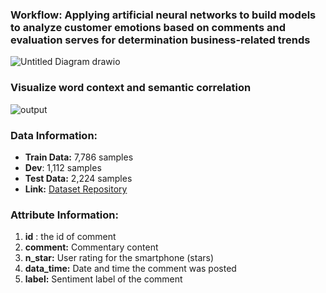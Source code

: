 ### Workflow: Applying artificial neural networks to build models to analyze customer emotions based on comments and evaluation serves for determination business-related trends

![Untitled Diagram drawio](https://github.com/ZeusCoderBE/NLP-clustering-word--Vietnamese-Sentiment-Analysis/assets/117000361/c5b95d4e-790d-4347-b6c7-ce9118ec58d2)

### Visualize word context and semantic correlation


![output](https://github.com/ZeusCoderBE/NLP-clustering-word--Vietnamese-Sentiment-Analysis/assets/117000361/a733f7c7-0c3c-4b89-a4da-b75a4c616b6c)



### Data Information:

- **Train Data:** 7,786 samples
- **Dev**: 1,112 samples
- **Test Data:** 2,224 samples
- **Link:** [Dataset Repository](https://github.com/LuongPhan/UIT-ViSFD?tab=readme-ov-file)

### Attribute Information:
1. **id** : the id of comment
2. **comment:** Commentary content
3. **n_star:** User rating for the smartphone (stars)
4. **data_time:** Date and time the comment was posted
5. **label:** Sentiment label of the comment


